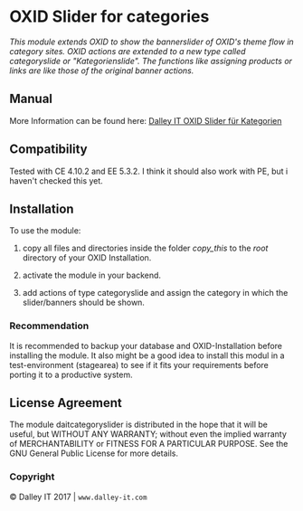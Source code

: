 # OXID Slider for categories

*This module extends OXID to show the bannerslider of OXID's theme flow in category sites. OXID actions are extended to a new type called categoryslide or "Kategorienslide". The functions like assigning products or links are like those of the original banner actions.*

## Manual
More Information can be found here: [Dalley IT OXID Slider für Kategorien](https://www.dalley-it.com/blog/oxid-modul-kategorien-slider)

## Compatibility
Tested with CE 4.10.2 and EE 5.3.2. I think it should also work with PE, but i haven't checked this yet.

## Installation
To use the module:

1. copy all files and directories inside the folder *copy_this* to the *root* directory of your OXID Installation.

2. activate the module in your backend.

3. add actions of type categoryslide and assign the category in which the slider/banners should be shown.

### Recommendation
It is recommended to backup your database and OXID-Installation before installing the module. It also might be a good idea to install this modul in a test-environment (stagearea) to see if it fits your requirements before porting it to a productive system.

## License Agreement
The module daitcategoryslider is distributed in the hope that it will be useful, but WITHOUT ANY WARRANTY; without even the implied warranty of MERCHANTABILITY or FITNESS FOR A PARTICULAR PURPOSE.  See the GNU General Public License for more details.

### Copyright 
© Dalley IT 2017 | 
```www.dalley-it.com```

